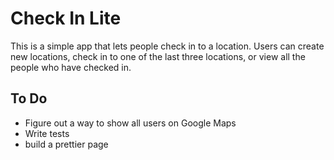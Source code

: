 # Check In Lite #

This is a simple app that lets people check in to a location. Users can create new locations, check in to one of the last three locations, or view all the people who have checked in.

## To Do ##

* Figure out a way to show all users on Google Maps
* Write tests
* build a prettier page